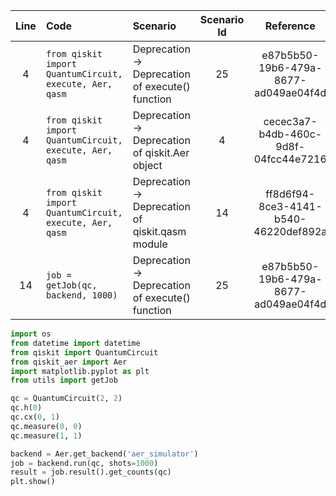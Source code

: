 | Line | Code | Scenario | Scenario Id | Reference | Artifact | Refactoring |
| :--: | :--- | :------- | :---------: | :-------: | :------- | :---------- |
| 4 | `from qiskit import QuantumCircuit, execute, Aer, qasm` | Deprecation -> Deprecation of execute() function | 25 | e87b5b50-19b6-479a-8677-ad049ae04f4d | execute() | `from qiskit import QuantumCircuit` |
| 4 | `from qiskit import QuantumCircuit, execute, Aer, qasm` | Deprecation -> Deprecation of qiskit.Aer object | 4 | cecec3a7-b4db-460c-9d8f-04fcc44e7216 | qiskit.Aer | `from qiskit_aer import Aer` |
| 4 | `from qiskit import QuantumCircuit, execute, Aer, qasm` | Deprecation -> Deprecation of qiskit.qasm module | 14 | ff8d6f94-8ce3-4141-b540-46220def892a | qiskit.qasm | `from qiskit import qasm2` |
| 14 | `job = getJob(qc, backend, 1000)` | Deprecation -> Deprecation of execute() function | 25 | e87b5b50-19b6-479a-8677-ad049ae04f4d | execute() | `job = backend.run(qc, shots=1000)` |


```python
import os
from datetime import datetime
from qiskit import QuantumCircuit
from qiskit_aer import Aer
import matplotlib.pyplot as plt
from utils import getJob

qc = QuantumCircuit(2, 2)
qc.h(0)
qc.cx(0, 1)
qc.measure(0, 0)
qc.measure(1, 1)

backend = Aer.get_backend('aer_simulator')
job = backend.run(qc, shots=1000)
result = job.result().get_counts(qc)
plt.show()
```